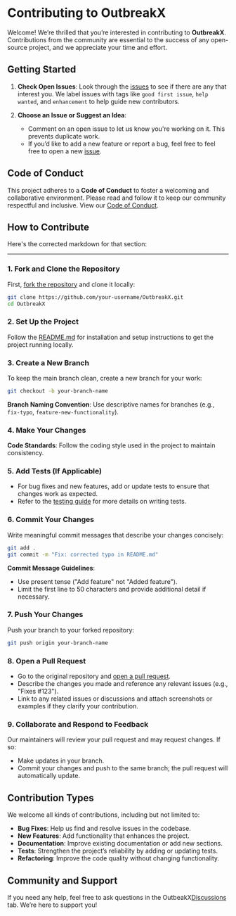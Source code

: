 # Contributing to OutbreakX

Welcome! We’re thrilled that you’re interested in contributing to **OutbreakX**. Contributions from the community are essential to the success of any open-source project, and we appreciate your time and effort.

## Getting Started

1. **Check Open Issues**: Look through the [issues](https://github.com/SixthFlow-Reserach-OS/outbreakx-attic/issues)  to see if there are any that interest you. We label issues with tags like `good first issue`, `help wanted`, and `enhancement` to help guide new contributors.
   
2. **Choose an Issue or Suggest an Idea**:
   - Comment on an open issue to let us know you're working on it. This prevents duplicate work.
   - If you’d like to add a new feature or report a bug, feel free to feel free to open a new [issue](https://github.com/SixthFlow-Reserach-OS/outbreakx-attic/issues).

## Code of Conduct

This project adheres to a **Code of Conduct** to foster a welcoming and collaborative environment. Please read and follow it to keep our community respectful and inclusive. View our [Code of Conduct](CODE_OF_CONDUCT.md).

## How to Contribute

Here's the corrected markdown for that section:

---
### 1. Fork and Clone the Repository

   First, [fork the repository](https://github.com/SixthFlow-Reserach-OS/outbreakx-attic/issues) and clone it locally:

   ```bash
   git clone https://github.com/your-username/OutbreakX.git
   cd OutbreakX
   ```

### 2. Set Up the Project

   Follow the [README.md](/README.md) for installation and setup instructions to get the project running locally.

### 3. Create a New Branch

   To keep the main branch clean, create a new branch for your work:

   ```bash
   git checkout -b your-branch-name
   ```

   **Branch Naming Convention**: Use descriptive names for branches (e.g., `fix-typo`, `feature-new-functionality`).

### 4. Make Your Changes

   **Code Standards**: Follow the coding style used in the project to maintain consistency.

### 5. Add Tests (If Applicable)

   - For bug fixes and new features, add or update tests to ensure that changes work as expected.
   - Refer to the [testing guide](link-to-testing-guide) for more details on writing tests.

### 6. Commit Your Changes

   Write meaningful commit messages that describe your changes concisely:

   ```bash
   git add .
   git commit -m "Fix: corrected typo in README.md"
   ```

   **Commit Message Guidelines**:
   - Use present tense ("Add feature" not "Added feature").
   - Limit the first line to 50 characters and provide additional detail if necessary.

### 7. Push Your Changes

   Push your branch to your forked repository:

   ```bash
   git push origin your-branch-name
   ```

### 8. Open a Pull Request

   - Go to the original repository and [open a pull request](https://docs.github.com/en/github/collaborating-with-issues-and-pull-requests/about-pull-requests).
   - Describe the changes you made and reference any relevant issues (e.g., "Fixes #123").
   - Link to any related issues or discussions and attach screenshots or examples if they clarify your contribution.

### 9. Collaborate and Respond to Feedback

   Our maintainers will review your pull request and may request changes. If so:
   - Make updates in your branch.
   - Commit your changes and push to the same branch; the pull request will automatically update.

## Contribution Types

We welcome all kinds of contributions, including but not limited to:

- **Bug Fixes**: Help us find and resolve issues in the codebase.
- **New Features**: Add functionality that enhances the project.
- **Documentation**: Improve existing documentation or add new sections.
- **Tests**: Strengthen the project’s reliability by adding or updating tests.
- **Refactoring**: Improve the code quality without changing functionality.

## Community and Support
 
If you need any help, feel free to ask questions in the OutbeakX[Discussions](https://github.com/SixthFlow-Reserach-OS/OutbreakX/discussions) tab. We’re here to support you!
